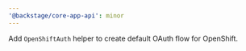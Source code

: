 ```yaml
---
'@backstage/core-app-api': minor
---
```


Add `OpenShiftAuth` helper to create default OAuth flow for OpenShift.
